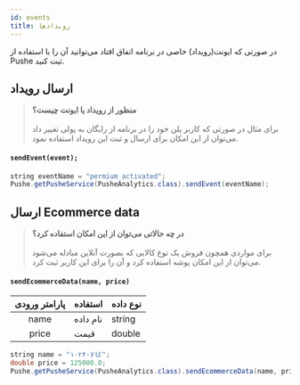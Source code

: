 ```yaml
---
id: events
title: رویدادها
---
```



در صورتی که ایونت(رویداد) خاصی در برنامه اتفاق افتاد می‌توانید آن‌ را با استفاده از Pushe ثبت کنید.

## ارسال رویداد

> **منظور از رویداد یا ایونت چیست؟**<br /><br />
> برای مثال در صورتی که کاربر پلن خود را در برنامه از رایگان به پولی تغییر داد می‌توان از این امکان برای ارسال و ثبت این رویداد استفاده نمود.

<div dir='ltr'>

#### `sendEvent(event);`

</div>

```java
string eventName = "permium_activated";
Pushe.getPusheService(PusheAnalytics.class).sendEvent(eventName);
```

## ارسال Ecommerce data

> **در چه حالاتی می‌توان از این امکان استفاده کرد؟**<br /><br />
> برای مواردی همچون فروش یک نوع کالایی که بصورت آنلاین مبادله می‌شود می‌توان از این امکان پوشه استفاده کرد و آن‌ را برای این کاربر ثبت کرد.

<div dir='ltr'>

#### `sendEcommerceData(name, price)`

</div>

|پارامتر ورودی|استفاده|نوع داده|
|:--:|--|--|
|name|نام داده|string|
|price|قیمت|double|

```java
string name = "کالا-۱۰۲۴";
double price = 125000.0;
Pushe.getPusheService(PusheAnalytics.class).sendEcommerceData(name, price);
```